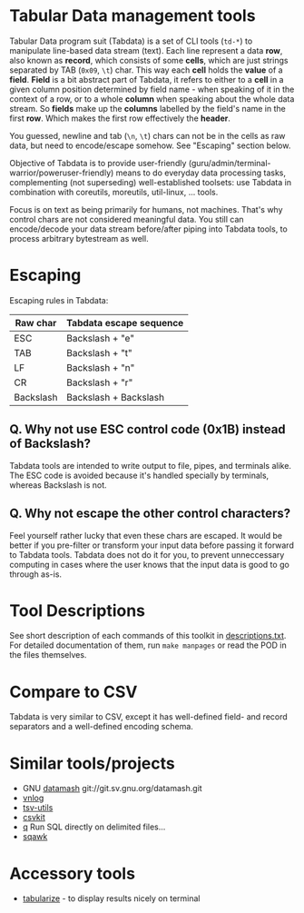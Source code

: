 # Tabular Data management tools

Tabular Data program suit (Tabdata) is a set of CLI tools (`td-*`) to
manipulate line-based data stream (text).
Each line represent a data **row**, also known as **record**,
which consists of some **cells**,
which are just strings separated by TAB (`0x09`, `\t`) char.
This way each **cell** holds the **value** of a **field**.
**Field** is a bit abstract part of Tabdata,
it refers to either to a **cell** in a given column position determined by field name - when speaking of it in the context of a row,
or to a whole **column** when speaking about the whole data stream.
So **fields** make up the **columns** labelled by the field's name in the first **row**.
Which makes the first row effectively the **header**.

You guessed, newline and tab (`\n`, `\t`) chars can not be in the cells
as raw data, but need to encode/escape somehow.
See "Escaping" section below.

Objective of Tabdata is to provide user-friendly
(guru/admin/terminal-warrior/poweruser-friendly) means to do everyday data processing
tasks, complementing (not superseding) well-established toolsets:
use Tabdata in combination with coreutils, moreutils, util-linux, ...
tools.

Focus is on text as being primarily for humans, not machines.
That's why control chars are not considered meaningful data.
You still can encode/decode your data stream before/after piping into
Tabdata tools, to process arbitrary bytestream as well.

# Escaping

Escaping rules in Tabdata:

 | Raw char  | Tabdata escape sequence |
 |-----------|-------------------------|
 | ESC       | Backslash + "e"         |
 | TAB       | Backslash + "t"         |
 | LF        | Backslash + "n"         |
 | CR        | Backslash + "r"         |
 | Backslash | Backslash + Backslash   |

## Q. Why not use ESC control code (0x1B) instead of Backslash?

Tabdata tools are intended to write output to file, pipes, and terminals alike.
The ESC code is avoided because it's handled specially by terminals,
whereas Backslash is not.

## Q. Why not escape the other control characters?

Feel yourself rather lucky that even these chars are escaped.
It would be better if you pre-filter or transform your input data
before passing it forward to Tabdata tools.
Tabdata does not do it for you, to prevent unneccessary computing
in cases where the user knows that the input data is good to go through as-is.

# Tool Descriptions

See short description of each commands of this toolkit in [descriptions.txt](descriptions.txt).
For detailed documentation of them, run `make manpages` or read the POD in the files themselves.

# Compare to CSV

Tabdata is very similar to CSV, except it has well-defined field- and record separators
and a well-defined encoding schema.

# Similar tools/projects

- GNU [datamash](https://www.gnu.org/software/datamash/) git://git.sv.gnu.org/datamash.git
- [vnlog](https://github.com/dkogan/vnlog)
- [tsv-utils](https://github.com/eBay/tsv-utils-dlang)
- [csvkit](https://github.com/wireservice/csvkit)
- [q](https://github.com/harelba/q) Run SQL directly on delimited files...
- [sqawk](https://github.com/dbohdan/sqawk)

# Accessory tools

- [tabularize](../user-tools/tabularize) - to display results nicely on terminal
